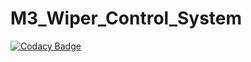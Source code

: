 # M3_Wiper_Control_System

[![Codacy Badge](https://app.codacy.com/project/badge/Grade/3984d1846a2d4fdcabaca2d648716d53)](https://www.codacy.com/gh/VunnamLakshmiPrasanna/M3_Wiper_Control_System/dashboard?utm_source=github.com&amp;utm_medium=referral&amp;utm_content=VunnamLakshmiPrasanna/M3_Wiper_Control_System&amp;utm_campaign=Badge_Grade)
